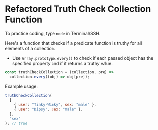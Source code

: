 # Refactored Truth Check Collection Function

To practice coding, type `node` in Terminal/SSH.

Here's a function that checks if a predicate function is truthy for all elements of a collection.

- Use `Array.prototype.every()` to check if each passed object has the specified property and if it returns a truthy value.

```js
const truthCheckCollection = (collection, pre) =>
  collection.every((obj) => obj[pre]);
```

Example usage:

```js
truthCheckCollection(
  [
    { user: "Tinky-Winky", sex: "male" },
    { user: "Dipsy", sex: "male" },
  ],
  "sex"
); // true
```
